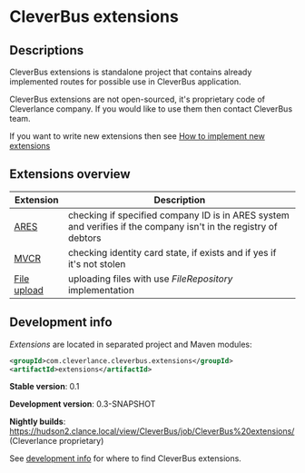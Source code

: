 # CleverBus extensions

## Descriptions

CleverBus extensions is standalone project that contains already implemented routes for possible use in CleverBus application.

CleverBus extensions are not open-sourced, it's proprietary code of Cleverlance company. If you would like to use them then contact CleverBus team.

If you want to write new extensions then see <a href='How-to-implement-new-extensions'>How to implement new extensions</a>

## Extensions overview

| Extension                            | Description |
| ------------------------------------ | ----------- |
| [ARES](ARES)                         | checking if specified company ID is in ARES system and verifies if the company isn't in the registry of debtors |
| [MVCR](MVCR-identity-card-validaton) | checking identity card state, if exists and if yes if it's not stolen |
| [File upload](File-upload)           | uploading files with use *FileRepository* implementation |


## Development info

*Extensions* are located in separated project and Maven modules:

``` xml
<groupId>com.cleverlance.cleverbus.extensions</groupId>
<artifactId>extensions</artifactId>
```

**Stable version**: 0.1

**Development version**: 0.3-SNAPSHOT

**Nightly builds**: <https://hudson2.clance.local/view/CleverBus/job/CleverBus%20extensions/> (Cleverlance proprietary)

See <a href='Development'>development info</a> for where to find CleverBus extensions.
